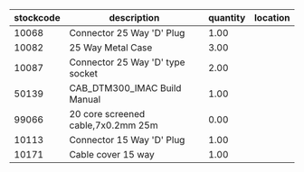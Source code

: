 |stockcode|description|quantity|location|
|---------|-----------|--------|--------|
|10068|Connector 25 Way 'D' Plug|1.00||
|10082|25 Way Metal Case|3.00||
|10087|Connector 25 Way 'D' type socket|2.00||
|50139|CAB_DTM300_IMAC Build Manual|1.00||
|99066|20 core screened cable,7x0.2mm 25m|0.00||
|10113|Connector 15 Way 'D' Plug|1.00||
|10171|Cable cover 15 way|1.00||
